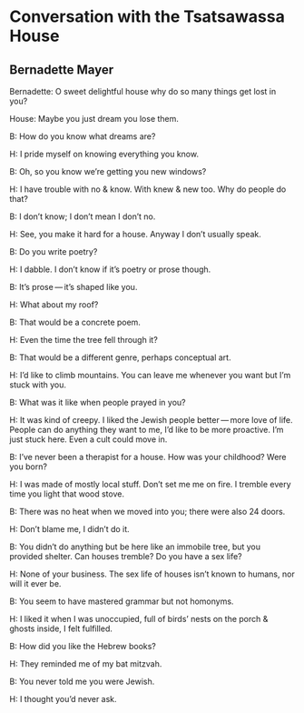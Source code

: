 # Conversation with the Tsatsawassa House
## Bernadette Mayer
Bernadette: O sweet delightful house
why do so many things get lost in you?

House: Maybe you just dream you lose them.

B: How do you know what dreams are?

H: I pride myself on knowing everything you know.

B: Oh, so you know we’re getting you new windows?

H: I have trouble with no & know. With knew & new too.
Why do people do that?

B: I don’t know; I don’t mean I don’t no.

H: See, you make it hard for a house. Anyway I don’t
usually speak.

B: Do you write poetry?

H: I dabble. I don’t know if it’s poetry or prose though.

B: It’s prose — it’s shaped like you.

H: What about my roof?

B: That would be a concrete poem.

H: Even the time the tree fell through it?

B: That would be a different genre, perhaps
conceptual art.

H: I’d like to climb mountains. You can leave me
whenever you want but I’m stuck with you.

B: What was it like when people prayed in you?

H: It was kind of creepy. I liked the Jewish people
better — more love of life. People can do anything they
want to me, I’d like to be more proactive. I’m just
stuck here. Even a cult could move in.

B: I’ve never been a therapist for a house. How was
your childhood? Were you born?

H: I was made of mostly local stuff. Don’t set me
me on fire. I tremble every time you light that wood stove.

B: There was no heat when we moved into you; there
were also 24 doors.

H: Don’t blame me, I didn’t do it.

B: You didn’t do anything but be here like an immobile
tree, but you provided shelter. Can houses tremble?
Do you have a sex life?

H: None of your business. The sex life of houses isn’t
known to humans, nor will it ever be.

B: You seem to have mastered grammar but not homonyms.

H: I liked it when I was unoccupied, full of birds’ nests
on the porch & ghosts inside, I felt fulfilled.

B: How did you like the Hebrew books?

H: They reminded me of my bat mitzvah.

B: You never told me you were Jewish.

H: I thought you’d never ask.